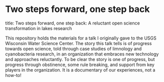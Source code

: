 # Two steps forward, one step back

title: Two steps forward, one step back: A reluctant open science transformation in lakes research

This repository holds the materials for a talk I originally gave to the USGS Wisconsin Water Science Center.  The story this talk tells is of progress towards open science, told through case studies of limnology and cyanobacteria research, in an organization that embraces new technology and approaches reluctantly.  To be clear the story is one of progress, but progress through obstinence, some rule breaking, and support from key players in the organization.  It is a documentary of our experiences, not a how-to!



